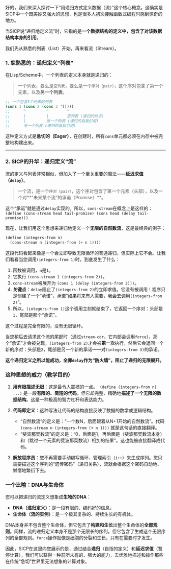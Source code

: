 好的，我们来深入探讨一下“用递归方式定义数据（流）”这个核心概念。这确实是SICP中一个既美妙又强大的思想，也是很多人初次接触函数式编程时感到惊奇的地方。

当SICP说“递归地定义流”时，它指的是**一个数据结构的定义中，包含了对该数据结构本身的引用**。

我们先从熟悉的列表（List）开始，再来看流（Stream）。

### 1\. 您熟悉的：递归定义“列表”

在Lisp/Scheme中，一个列表的定义本身就是递归的：

> 一个列表，要么是`空列表`，要么是一个`序对（pair）`，这个序对包含了第一个元素，以及**另一个列表**。

```scheme
;; 一个包含3个元素的列表
(cons 1 (cons 2 (cons 3 '())))
;;      ^         ^        ^
;;      |         |        空列表 (递归的终点)
;;      |         另一个列表 (递归的自我引用)
;;      另一个列表 (递归的自我引用)
```

这种定义方式是**急切的（Eager）**，在创建时，所有`cons`单元都必须在内存中被完整地构建出来。

-----

### 2\. SICP的升华：递归定义“流”

流的定义与列表非常相似，但加入了一个至关重要的魔法——**延迟求值（`delay`）**。

> 一个流，是一个`序对（pair）`，这个序对包含了第一个元素（头部），以及一个对\*\*“未来某个流”的承诺（Promise）\*\*。

这个“承诺”就是通过`delay`实现的。所以，`cons-stream`在概念上是这样的：
`(define (cons-stream head tail-promise) (cons head (delay tail-promise)))`

现在，让我们用这个思想来递归地定义一个**无限的自然数流**，这是最经典的例子：

```scheme
(define (integers-from n)
  (cons-stream n (integers-from (+ n 1))))
```

这段代码看起来像是一个会立即导致无限循环的普通递归，但实际上它不会。让我们看看当您调用`(integers-from 1)`时，到底发生了什么：

1.  函数被调用，`n`是`1`。
2.  它执行 `(cons-stream 1 (integers-from 2))`。
3.  `cons-stream`被展开为 `(cons 1 (delay (integers-from 2)))`。
4.  **关键点**：`delay`阻止了`(integers-from 2)`的立即求值。它没有被调用！程序只是创建了一个“承诺”，承诺“如果将来有人需要，我会去调用`(integers-from 2)`”。
5.  所以，`(integers-from 1)`这个调用立刻就结束了，它返回一个序对：头部是`1`，尾部是那个“承诺”。

这个过程是完全有限的，没有无限循环。

当您稍后去请求这个流的尾部时（通过`stream-cdr`，它内部会调用`force`），那个“承诺”才会被兑现，`(integers-from 2)`才会被**第一次**执行，然后它会返回一个新的序对：头部是`2`，尾部是另一个新的承诺——对`(integers-from 3)`的承诺。

**这个递归定义之所以能成功，全靠`delay`作为“防火墙”，阻止了递归的无限展开。**

### 这种思想的威力（教学目的）

1.  **用有限描述无限**：这是最令人震撼的一点。`  (define (integers-from n) ...) ` 是一段**有限的、简短的代码**，但它却完整、精确地**描述了一个无限的数据结构**。这是一种极高的智力杠杆和表达能力。

2.  **代码即定义**：这种写法让代码的结构直接反映了数据的数学或逻辑结构。

      * “自然数流”的定义是：“一个数N，后面跟着从N+1开始的自然数流”。代码 `(cons-stream n (integers-from (+ n 1)))` 就是这句话的直接翻译。
      * “斐波那契数流”的定义是：“0，后面是1，再后面是（斐波那契数流本身）和（跳过一个元素的斐波那契数流）相加的结果”。这也能被直接翻译成代码。

3.  **解放程序员**：您不再需要手动编写循环、管理索引（`i++`）来生成序列。您只需要描述这个序列的“遗传密码”（递归关系），流就会根据这个密码自动地、懒惰地繁衍下去。

### 一个比喻：DNA与生命体

您可以把递归的流定义想象成**生物的DNA**：

  * **DNA（递归定义）**：是一段有限的、编码好的信息。
  * **生命体（流的实例）**：是一个极其复杂的、持续生长的有机体。

DNA本身并不包含整个生命体，但它包含了**构建和生长**出整个生命体的**全部规则**。同样，流的递归定义本身不是那个无限长的序列，但它包含了生成这个无限序列的全部规则。`force`操作就像是细胞的分裂和生长，只有在需要时才发生。

因此，SICP在这里向您展示的是，通过结合**递归**（自指的定义）和**延迟求值**（暂停计算），我们可以获得一种前所未有的、强大的能力，去优雅地描述和操作那些在传统“急切”世界里无法想象的计算对象。